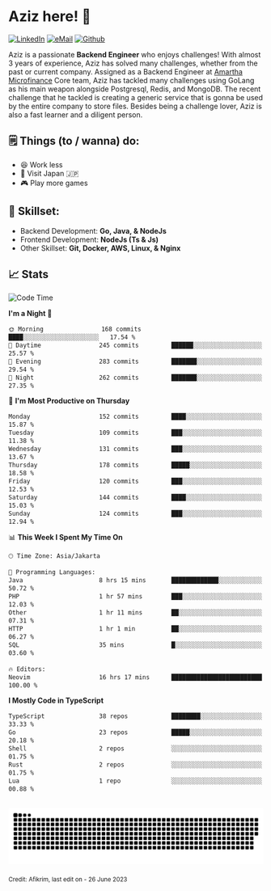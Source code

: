 # Aziz here! 👋

[![LinkedIn](https://img.shields.io/static/v1?message=afikrim&logo=linkedin&label=&color=0077B5&logoColor=white&labelColor=&style=for-the-badge)](https://www.linkedin.com/in/afikrim)
[![eMail](https://img.shields.io/static/v1?message=afikrim10@gmail.com&logo=gmail&label=&color=D14836&logoColor=white&labelColor=&style=for-the-badge)](mailto:afikrim10@gmail.com)
[![Github](https://komarev.com/ghpvc/?username=afikrim&label=Visitors&style=for-the-badge)](https://www.github.com/afikrim)

<!--Introduction-->
Aziz is a passionate **Backend Engineer** who enjoys challenges! With almost 3 years of experience, Aziz has solved many challenges, whether from the past or current company. Assigned as a Backend Engineer at [Amartha Microfinance](https://amartha.com) Core team, Aziz has tackled many challenges using GoLang as his main weapon alongside Postgresql, Redis, and MongoDB. The recent challenge that he tackled is creating a generic service that is gonna be used by the entire company to store files. Besides being a challenge lover, Aziz is also a fast learner and a diligent person.

<!--Things TODO-->
## 🗒️ Things (to / wanna) do:

- 😆 Work less
- 🚀 Visit Japan 🇯🇵
- 🎮 Play more games

<!--Skillset-->
## 🏅 Skillset:

- Backend Development: **Go, Java, & NodeJs**
- Frontend Development: **NodeJs (Ts & Js)**
- Other Skillset: **Git, Docker, AWS, Linux, & Nginx**

## 📈 Stats  

<!--START_SECTION:waka-->
![Code Time](http://img.shields.io/badge/Code%20Time-1%2C368%20hrs-blue)

**I'm a Night 🦉** 

```text
🌞 Morning                168 commits         ████░░░░░░░░░░░░░░░░░░░░░   17.54 % 
🌆 Daytime                245 commits         ██████░░░░░░░░░░░░░░░░░░░   25.57 % 
🌃 Evening                283 commits         ███████░░░░░░░░░░░░░░░░░░   29.54 % 
🌙 Night                  262 commits         ███████░░░░░░░░░░░░░░░░░░   27.35 % 
```
📅 **I'm Most Productive on Thursday** 

```text
Monday                   152 commits         ████░░░░░░░░░░░░░░░░░░░░░   15.87 % 
Tuesday                  109 commits         ███░░░░░░░░░░░░░░░░░░░░░░   11.38 % 
Wednesday                131 commits         ███░░░░░░░░░░░░░░░░░░░░░░   13.67 % 
Thursday                 178 commits         █████░░░░░░░░░░░░░░░░░░░░   18.58 % 
Friday                   120 commits         ███░░░░░░░░░░░░░░░░░░░░░░   12.53 % 
Saturday                 144 commits         ████░░░░░░░░░░░░░░░░░░░░░   15.03 % 
Sunday                   124 commits         ███░░░░░░░░░░░░░░░░░░░░░░   12.94 % 
```


📊 **This Week I Spent My Time On** 

```text
🕑︎ Time Zone: Asia/Jakarta

💬 Programming Languages: 
Java                     8 hrs 15 mins       █████████████░░░░░░░░░░░░   50.72 % 
PHP                      1 hr 57 mins        ███░░░░░░░░░░░░░░░░░░░░░░   12.03 % 
Other                    1 hr 11 mins        ██░░░░░░░░░░░░░░░░░░░░░░░   07.31 % 
HTTP                     1 hr 1 min          ██░░░░░░░░░░░░░░░░░░░░░░░   06.27 % 
SQL                      35 mins             █░░░░░░░░░░░░░░░░░░░░░░░░   03.60 % 

🔥 Editors: 
Neovim                   16 hrs 17 mins      █████████████████████████   100.00 % 
```

**I Mostly Code in TypeScript** 

```text
TypeScript               38 repos            ████████░░░░░░░░░░░░░░░░░   33.33 % 
Go                       23 repos            █████░░░░░░░░░░░░░░░░░░░░   20.18 % 
Shell                    2 repos             ░░░░░░░░░░░░░░░░░░░░░░░░░   01.75 % 
Rust                     2 repos             ░░░░░░░░░░░░░░░░░░░░░░░░░   01.75 % 
Lua                      1 repo              ░░░░░░░░░░░░░░░░░░░░░░░░░   00.88 % 
```




<!--END_SECTION:waka-->


<br clear="both">

<div align="center">
  <img src="https://raw.githubusercontent.com/afikrim/afikrim/output/snake.svg" alt="Snake animation" />
</div>


<sub>Credit: Afikrim, last edit on - 26 June 2023</sub>

